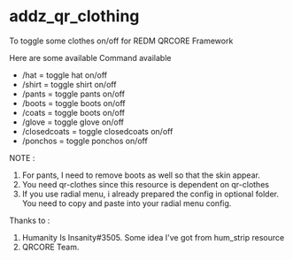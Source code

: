 # addz_qr_clothing
To toggle some clothes on/off for REDM QRCORE Framework

Here are some available Command available

- /hat = toggle hat on/off
- /shirt = toggle shirt on/off
- /pants = toggle pants on/off
- /boots = toggle boots on/off
- /coats = toggle boots on/off
- /glove = toggle glove on/off
- /closedcoats = toggle closedcoats on/off
- /ponchos = toggle ponchos on/off

NOTE :

1. For pants, I need to remove boots as well so that the skin appear.
2. You need qr-clothes since this resource is dependent on qr-clothes
3. If you use radial menu, i already prepared the config in optional folder. You need to copy and paste into your radial menu config.

Thanks to :
1. Humanity Is Insanity#3505. Some idea I've got from hum_strip resource
2. QRCORE Team.
